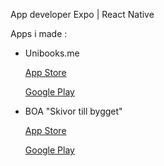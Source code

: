 App developer 
Expo | React Native

Apps i made :

- Unibooks.me
 
   [App Store](https://apps.apple.com/se/app/unibooks-me/id6737850144)
  
   [Google Play](https://play.google.com/store/apps/details?id=com.devteam.unibooksbeta)
    
- BOA "Skivor till bygget"
 
   [App Store](https://apps.apple.com/se/app/boa/id858423921)
  
   [Google Play](https://play.google.com/store/apps/details?id=se.boa.BOA)
  
